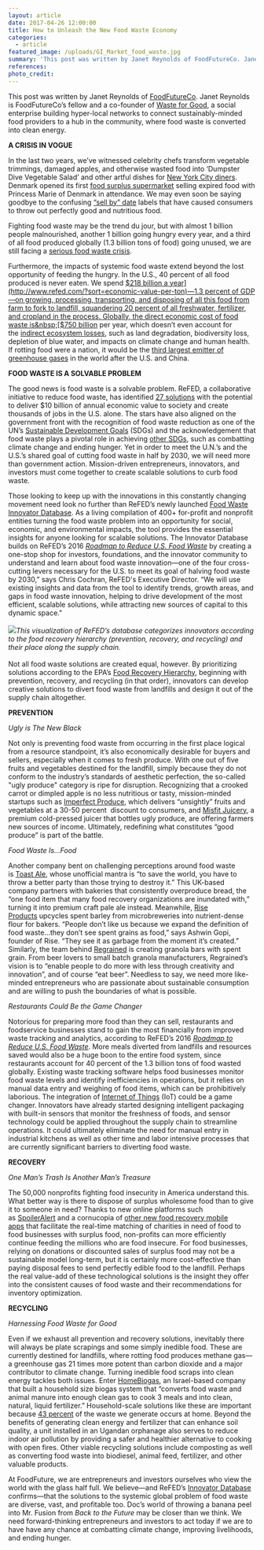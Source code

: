 ```yaml
---
layout: article
date: 2017-04-26 12:00:00
title: How to Unleash the New Food Waste Economy
categories:
  - article
featured_image: /uploads/GI_Market_food_waste.jpg
summary: 'This post was written by Janet Reynolds of FoodFutureCo. Janet Reynolds is FoodFutureCo’s fellow and a co-founder of Waste for Good, a social enterprise building hyper-local networks to connect sustainably-minded food providers to a hub in the community, where food waste is converted into clean energy.'
references:
photo_credit:
---
```


This post was written by Janet Reynolds of [FoodFutureCo](http://www.foodfuture.co/). Janet Reynolds is FoodFutureCo’s fellow and a co-founder of [Waste for Good](http://www.wasteforgood.com/), a social enterprise building hyper-local networks to connect sustainably-minded food providers to a hub in the community, where food waste is converted into clean energy.

**A CRISIS IN VOGUE**

In the last two years, we’ve witnessed celebrity chefs transform vegetable trimmings, damaged apples, and otherwise wasted food into ‘Dumpster Dive Vegetable Salad’ and other artful dishes for&nbsp;[New York City diners](https://www.nytimes.com/2015/04/01/dining/at-the-chef-dan-barbers-pop-up-wasted-bruised-and-misshapen-bits-are-dinner.html?_r=1). Denmark opened its first&nbsp;[food surplus supermarket](http://www.independent.co.uk/news/world/europe/denmark-food-waste-supermarket-we-food-copenhagen-surplus-produce-a6890621.html)&nbsp;selling expired food with Princess Marie of Denmark in attendance. We may even soon be saying goodbye to the confusing&nbsp;[“sell by” date](http://www.latimes.com/business/la-fi-sell-by-dates-20170220-story.html)&nbsp;labels that have caused consumers to throw out perfectly good and nutritious food.&nbsp;

Fighting food waste may be the trend du jour, but with almost 1 billion people malnourished, another 1 billion going hungry every year, and a third of all food produced globally (1.3 billion tons of food) going unused, we are still facing a&nbsp;[serious food waste crisis](http://www.un.org/sustainabledevelopment/sustainable-consumption-production/).

Furthermore, the impacts of systemic food waste extend beyond the lost opportunity of feeding the hungry. In the U.S., 40 percent of all food produced is never eaten. We spend&nbsp;[$218 billion a year](http://www.refed.com/?sort=economic-value-per-ton)—1.3 percent of GDP—on growing, processing, transporting, and disposing of all this food from farm to fork to landfill, squandering 20 percent of all freshwater, fertilizer, and cropland in the process. Globally, the direct economic cost of food waste is&nbsp;[$750 billion](http://www.fao.org/news/story/en/item/196402/icode/)&nbsp;per year, which doesn’t even account for the&nbsp;[indirect ecosystem losses](http://www.fao.org/nr/sustainability/food-loss-and-waste/en/), such as land degradation, biodiversity loss, depletion of blue water, and impacts on climate change and human health. If rotting food were a nation, it would be the&nbsp;[third largest emitter of greenhouse gases](https://champs123blog.files.wordpress.com/2016/09/sdg-target-12-3-progress-report_2016.pdf)&nbsp;in the world after the U.S. and China.

**FOOD WASTE IS A SOLVABLE PROBLEM**

The good news is food waste is a solvable problem. ReFED, a collaborative initiative to reduce food waste, has identified&nbsp;[27 solutions](http://www.refed.com/analysis?sort=economic-value-per-ton)&nbsp;with the potential to deliver $10 billion of annual economic value to society and create thousands of jobs in the U.S. alone. The stars have also aligned on the government front with the recognition of food waste reduction as one of the UN’s&nbsp;[Sustainable Development Goals](http://www.un.org/sustainabledevelopment/sustainable-consumption-production/)&nbsp;(SDGs) and the acknowledgement that food waste plays a pivotal role in achieving&nbsp;[other SDGs](https://sustainabledevelopment.un.org/), such as combatting climate change and ending hunger. Yet in order to meet the U.N.’s and the U.S.’s shared goal of cutting food waste in half by 2030, we will need more than government action. Mission-driven entrepreneurs, innovators, and investors must come together to create scalable solutions to curb food waste.&nbsp;

Those looking to keep up with the innovations in this constantly changing movement need look no further than ReFED’s newly launched&nbsp;[Food Waste Innovator Database](http://www.refed.com/tools/innovator-database/). As a living compilation of 400+ for-profit and nonprofit entities turning the food waste problem into an opportunity for social, economic, and environmental impacts, the tool provides the essential insights for anyone looking for scalable solutions. The Innovator Database builds on ReFED’s 2016&nbsp;*[Roadmap to Reduce U.S. Food Waste](http://www.refed.com/analysis?sort=economic-value-per-ton)*&nbsp;by creating a one-stop shop for investors, foundations, and the innovator community to understand and learn about food waste innovation—one of the four cross-cutting levers necessary for the U.S. to meet its goal of halving food waste by 2030,” says Chris Cochran, ReFED's Executive Director. “We will use existing insights and data from the tool to identify trends, growth areas, and gaps in food waste innovation, helping to drive development of the most efficient, scalable solutions, while attracting new sources of capital to this dynamic space."&nbsp;<br><br>![](/uploads/versions/refed-food-waste-innovator-database---x----1226-519x---.jpeg)*This visualization of ReFED’s database categorizes innovators according to the food recovery hierarchy (prevention, recovery, and recycling) and their place along the supply chain.*<br><br>Not all food waste solutions are created equal, however. By prioritizing solutions according to the EPA’s&nbsp;[Food Recovery Hierarchy](https://www.epa.gov/sustainable-management-food/how-prevent-wasted-food-through-source-reduction), beginning with prevention, recovery, and recycling (in that order), innovators can develop creative solutions to divert food waste from landfills and design it out of the supply chain altogether.&nbsp;

**PREVENTION**

*Ugly is The New Black*

Not only is preventing food waste from occurring in the first place logical from a resource standpoint, it’s also economically desirable for buyers and sellers, especially when it comes to fresh produce. With one out of five fruits and vegetables destined for the landfill, simply because they do not conform to the industry’s standards of aesthetic perfection, the so-called "ugly produce" category is ripe for disruption. Recognizing that a crooked carrot or dimpled apple is no less nutritious or tasty, mission-minded startups such as&nbsp;[Imperfect Produce](/content-hub/how-to-unleash-the-new-food-waste-economy), which delivers “unsightly” fruits and vegetables at a 30-50 percent &nbsp;discount to consumers, and&nbsp;[Misfit Juicery](http://misfitjuicery.co/), a premium cold-pressed juicer that bottles ugly produce, are offering farmers new sources of income. Ultimately, redefining what constitutes “good produce” is part of the battle.&nbsp;

*Food Waste Is…Food*

Another company bent on challenging perceptions around food waste is&nbsp;[Toast Ale](http://www.toastale.com/), whose unofficial mantra is “to save the world, you have to throw a better party than those trying to destroy it.” This UK-based company partners with bakeries that consistently overproduce bread, the “one food item that many food recovery organizations are inundated with,” turning it into premium craft pale ale instead. Meanwhile,&nbsp;[Rise Products](http://www.riseproducts.co/)&nbsp;upcycles spent barley from microbreweries into nutrient-dense flour for bakers. “People don’t like us because we expand the definition of food waste…they don’t see spent grains as food,” says Ashwin Gopi, founder of Rise. “They see it as garbage from the moment it’s created.” Similarly, the team behind&nbsp;[Regrained](https://www.regrained.com/)&nbsp;is creating granola bars with spent grain. From beer lovers to small batch granola manufacturers, Regrained’s vision is to “enable people to do more with less through creativity and innovation”, and of course “eat beer”. Needless to say, we need more like-minded entrepreneurs who are passionate about sustainable consumption and are willing to push the boundaries of what is possible.&nbsp;

*Restaurants Could Be the Game Changer*

Notorious for preparing more food than they can sell, restaurants and foodservice businesses stand to gain the most financially from improved waste tracking and analytics, according to ReFED’s 2016&nbsp;*[Roadmap to Reduce U.S. Food Waste](http://www.refed.com/analysis?sort=economic-value-per-ton)*. More meals diverted from landfills and resources saved would also be a huge boon to the entire food system, since restaurants account for 40 percent of the 1.3 billion tons of food wasted globally. Existing waste tracking software helps food businesses monitor food waste levels and identify inefficiencies in operations, but it relies on manual data entry and weighing of food items, which can be prohibitively laborious. The integration of&nbsp;[Internet of Things](http://www.foodsafetynews.com/2017/03/4-ways-iot-is-supporting-the-food-industry/#.WQDNaVPyuHp)&nbsp;(IoT) could be a game changer. Innovators have already started designing intelligent packaging with built-in sensors that monitor the freshness of foods, and sensor technology could be applied throughout the supply chain to streamline operations. It could ultimately eliminate the need for manual entry in industrial kitchens as well as other time and labor intensive processes that are currently significant barriers to diverting food waste.

**RECOVERY**

*One Man’s Trash Is Another Man’s Treasure*

The 50,000 nonprofits fighting food insecurity in America understand this. What better way is there to dispose of surplus wholesome food than to give it to someone in need? Thanks to new online platforms such as&nbsp;[SpoilerAlert](https://www.spoileralert.com/)&nbsp;and a cornucopia of&nbsp;[other new food recovery mobile apps](https://www.theguardian.com/sustainable-business/2017/feb/06/food-waste-apps-global-technology-leftovers-landfill)&nbsp;that facilitate the real-time matching of charities in need of food to food businesses with surplus food, non-profits can more efficiently continue feeding the millions who are food insecure. For food businesses, relying on donations or discounted sales of surplus food may not be a sustainable model long-term, but it is certainly more cost-effective than paying disposal fees to send perfectly edible food to the landfill. Perhaps the real value-add of these technological solutions is the insight they offer into the consistent causes of food waste and their recommendations for inventory optimization.&nbsp;

**RECYCLING**

*Harnessing Food Waste for Good*

Even if we exhaust all prevention and recovery solutions, inevitably there will always be plate scrapings and some simply inedible food. These are currently destined for landfills, where rotting food produces methane gas—a greenhouse gas 21 times more potent than carbon dioxide and a major contributor to climate change. Turning inedible food scraps into clean energy tackles both issues. Enter&nbsp;[HomeBiogas](https://homebiogas.com/how-homebiogas-works), an Israel-based company that built a household size biogas system that “converts food waste and animal manure into enough clean gas to cook 3 meals and into clean, natural, liquid fertilizer.” Household-scale solutions like these are important because&nbsp;[43 percent](https://www.refed.com/?sort=economic-value-per-ton)&nbsp;of the waste we generate occurs at home. Beyond the benefits of generating clean energy and fertilizer that can enhance soil quality, a unit installed in an Ugandan orphanage also serves to reduce indoor air pollution by providing a safer and healthier alternative to cooking with open fires. Other viable recycling solutions include composting as well as converting food waste into biodiesel, animal feed, fertilizer, and other valuable products.

At FoodFuture, we are entrepreneurs and investors ourselves who view the world with the glass half full. We believe—and ReFED’s [Innovator Database](http://www.refed.com/tools/innovator-database/) confirms—that the solutions to the systemic global problem of food waste are diverse, vast, and profitable too. Doc’s world of throwing a banana peel into Mr. Fusion from&nbsp;*Back to the Future*&nbsp;may be closer than we think. We need forward-thinking entrepreneurs and investors to act today if we are to have have any chance at combatting climate change, improving livelihoods, and ending hunger.&nbsp;